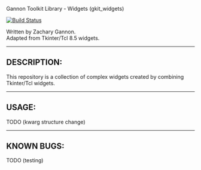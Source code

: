Gannon Toolkit Library - Widgets (gkit_widgets)

[![Build Status](https://travis-ci.org/gannon93/gkit_widgets.svg?branch=master)](https://travis-ci.org/gannon93/gkit_lib)

Written by Zachary Gannon.  
Adapted from Tkinter/Tcl 8.5 widgets.  

---

DESCRIPTION:
------------

This repository is a collection of complex widgets created by combining Tkinter/Tcl widgets.  

---

USAGE:
------

TODO (kwarg structure change)

---

KNOWN BUGS:
-----------

TODO (testing)

